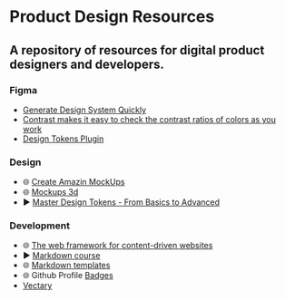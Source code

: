 # Product Design Resources

## A repository of resources for digital product designers and developers.

### Figma
  - [Generate Design System Quickly](https://figr.design/)
  - [Contrast makes it easy to check the contrast ratios of colors as you work](https://www.figma.com/community/plugin/748533339900865323/contrast)
  - [Design Tokens Plugin](https://www.figma.com/community/plugin/888356646278934516/design-tokens)


### Design
  - 🌐 [Create Amazin MockUps](https://shots.so/)
  - 🌐 [Mockups 3d](https://rotato.app/)
  - ▶️ [Master Design Tokens - From Basics to Advanced](https://www.youtube.com/watch?v=OMGTP2QpfiY)


### Development
  - 🌐 [The web framework for content-driven websites](https://astro.build/)
  - ▶️ [Markdown course](https://ed.team/cursos/markdown)
  - 🌐 [Markdown templates](https://github.com/durgeshsamariya/awesome-github-profile-readme-templates/tree/master/templates)
  - 🌐 Github Profile [Badges](https://shields.io/)
  - [Vectary](https://app.vectary.com/)
